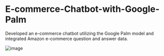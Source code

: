 # E-commerce-Chatbot-with-Google-Palm
Developed an e-commerce chatbot utilizing the Google Palm model and integrated Amazon e-commerce question and answer data.

![image](https://github.com/parthdholakiya/E-commerce-Chatbot-with-Google-Palm/assets/94167271/faa935d8-1d67-443d-b558-fe24c1a0dafd)
